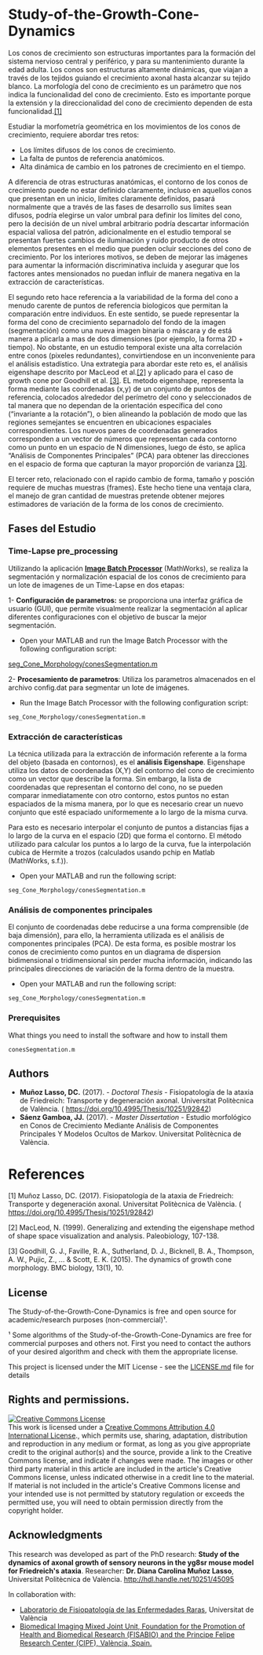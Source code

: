 # Study-of-the-Growth-Cone-Dynamics

Los conos de crecimiento son estructuras importantes para la formación del sistema nervioso central y periférico, y para su mantenimiento durante la edad adulta. Los conos son estructuras altamente dinámicas, que viajan a través de los tejidos guiando el crecimiento axonal hasta alcanzar su tejido blanco.
La morfología del cono de crecimiento es un parámetro que nos indica la funcionalidad del cono de crecimiento. Esto es importante porque la extensión y la direccionalidad del cono de crecimiento dependen de esta funcionalidad.[[1]](#1)

Estudiar la morfometría geométrica en los movimientos de los conos de crecimiento, requiere abordar tres retos:

* Los límites difusos de los conos de crecimiento.
* La falta de puntos de referencia anatómicos.
* Alta dinámica de cambio en los patrones de crecimiento en el tiempo. 

A diferencia de otras estructuras anatómicas, el contorno de los conos de crecimiento puede no estar definido claramente, incluso en aquellos conos que presentan en un inicio, límites claramente definidos, pasará normalmente que a través de las fases de desarrollo sus límites sean difusos, podría elegirse un valor umbral para definir los límites del cono, pero la decisión de un nivel umbral arbitrario podría descartar información espacial valiosa del patrón, adicionalmente en el estudio temporal se presentan fuertes cambios de iluminación y ruido producto de otros elementos presentes en el medio que pueden ocluir secciones del cono de crecimiento. Por los interiores motivos, se deben de mejorar las imágenes para aumentar la información discriminativa incluida y asegurar que los factores antes mensionados no puedan influir de manera negativa en la extracción de características. 

El segundo reto hace referencia a la variabilidad de la forma del cono a menudo carente de puntos de referencia biologicos que permitan la comparación entre individuos. En este sentido, se puede representar la forma del cono de crecimiento separnadolo del fondo de la imagen (segmentación) como una nueva imagen binaria o máscara y de está manera a plicarla a mas de dos dimensiones (por ejemplo, la forma 2D + tiempo). No obstante, en un estudio temporal existe una alta correlación entre conos (pixeles redundantes), convirtiendose en un inconveniente para el análisis estadístico. Una extrategia para abordar este reto es, el análisis eigenshape descrito por MacLeod et al.[[2]](#2) y aplicado para el caso de growth cone por Goodhill et al. [[3]](#3). EL metodo eigenshape, representa la forma mediante las coordenadas (x,y) de un conjunto de puntos de referencia, colocados alrededor del perímetro del cono y seleccionados de tal manera que no dependan de la orientación específica del cono (“invariante a la rotación”), o bien alineando la población de modo que las regiones semejantes se encuentren en ubicaciones espaciales correspondientes. Los nuevos pares de coordenadas generados corresponden a un vector de números que representan cada contorno como un punto en un espacio de N dimensiones, luego de ésto, se aplica “Análisis de Componentes Principales” (PCA) para obtener las direcciones en el espacio de forma que capturan la mayor proporción de varianza [[3]](#3). 

El tercer reto, relacionado con el rapido cambio de forma, tamaño y posción requiere de muchas muestras (frames). Este hecho tiene una ventaja clara, el manejo de gran cantidad de muestras pretende obtener mejores estimadores de variación de la forma de los conos de crecimiento.


## Fases del Estudio 

### Time-Lapse pre_processing

Utilizando la aplicación <a href="https://www.mathworks.com/help/images/batch-processing-using-the-image-batch-processor-app.html">__Image Batch Processor__</a> (MathWorks), se realiza la segmentación y normalización espacial de los conos de crecimiento
para un lote de imagenes de un Time-Lapse en dos etapas:

1- __Configuración de parametros:__ se proporciona una interfaz gráfica de usuario (GUI), que permite visualmente realizar la segmentación al aplicar diferentes configuraciones con el objetivo de buscar la mejor segmentación.

* Open your MATLAB and run the Image Batch Processor with the following configuration script:

<a href="https://github.com/jsaenzBimcv/Study-of-the-Growth-Cone-Dynamics/tree/main/seg_Cone_Morphology"> seg_Cone_Morphology/conesSegmentation.m </a> 

2- __Procesamiento de parametros__: Utiliza los parametros almacenados en el archivo config.dat para segmentar un lote de imágenes.

* Run the Image Batch Processor with the following configuration script:

```
seg_Cone_Morphology/conesSegmentation.m
```

### Extracción de características 

La técnica utilizada para la extracción de información referente a la forma del objeto (basada en contornos), es el __análisis Eigenshape__.
Eigenshape utiliza los datos de coordenadas (X,Y) del contorno del cono de crecimiento como un vector que describe la forma. Sin embargo, la lista de coordenadas que representan el contorno del cono, no se pueden comparar inmediatamente con otro contorno, estos puntos no estan espaciados de la misma manera, por lo que es necesario crear un nuevo conjunto que esté espaciado uniformemente a lo largo de la misma curva.

Para esto es necesario interpolar el conjunto de puntos a distancias fijas a lo largo de la curva en el espacio (2D) que forma el contorno. El método utilizado para calcular los puntos a lo largo de la curva, fue la interpolación cubica de Hermite a trozos (calculados usando pchip en Matlab (MathWorks, s.f.)). 

* Open your MATLAB and run the following script:
```
seg_Cone_Morphology/conesSegmentation.m
```
 ### Análisis de componentes principales 

El conjunto de coordenadas debe reducirse a una forma comprensible (de baja dimensión), para ello, la herramienta utilizada es el análisis de componentes principales (PCA). De esta forma, es posible mostrar los conos de crecimiento como puntos en un diagrama de dispersion bidimensional o tridimensional sin perder mucha información, indicando las principales direcciones de variación de la forma dentro de la muestra.

* Open your MATLAB and run the following script:
```
seg_Cone_Morphology/conesSegmentation.m
```

### Prerequisites

What things you need to install the software and how to install them

```
conesSegmentation.m
```

## Authors

* **Muñoz Lasso, DC.** (2017). - *Doctoral Thesis* - Fisiopatología de la ataxia de Friedreich: Transporte y degeneración axonal. Universitat Politècnica de València. ( https://doi.org/10.4995/Thesis/10251/92842)
* **Sáenz Gamboa, JJ.** (2017). - *Master Dissertation* - Estudio morfológico en Conos de Crecimiento Mediante Análisis de Componentes Principales Y Modelos Ocultos de Markov. Universitat Politècnica de València.

# References

<a id="1">[1]</a>  Muñoz Lasso, DC. (2017). Fisiopatología de la ataxia de Friedreich: Transporte y degeneración axonal. Universitat Politècnica de València. ( https://doi.org/10.4995/Thesis/10251/92842)

<a id="2">[2]</a>  MacLeod, N. (1999). Generalizing and extending the eigenshape method of shape space visualization and analysis. Paleobiology, 107-138.

<a id="3">[3]</a>  Goodhill, G. J., Faville, R. A., Sutherland, D. J., Bicknell, B. A., Thompson, A. W., Pujic, Z., ... & Scott, E. K. (2015). The dynamics of growth cone morphology. BMC biology, 13(1), 10.

## License

The Study-of-the-Growth-Cone-Dynamics is free and open source for academic/research purposes (non-commercial)¹.

¹ Some algorithms of the Study-of-the-Growth-Cone-Dynamics are free for commercial purposes and others not. First you need to contact the authors of your desired algorithm and check with them the appropriate license.

This project is licensed under the MIT License - see the [LICENSE.md](LICENSE.md) file for details


 ## Rights and permissions.

 <a rel="license" href="http://creativecommons.org/licenses/by/4.0/"><img alt="Creative Commons License" style="border-width:0" src="https://i.creativecommons.org/l/by/4.0/88x31.png" /></a><br />This work is licensed under a <a rel="license" href="http://creativecommons.org/licenses/by/4.0/">Creative Commons Attribution 4.0 International License</a>., which permits use, sharing, adaptation, distribution and reproduction in any medium or format, as long as you give appropriate credit to the original author(s) and the source, provide a link to the Creative Commons license, and indicate if changes were made. The images or other third party material in this article are included in the article's Creative Commons license, unless indicated otherwise in a credit line to the material. If material is not included in the article's Creative Commons license and your intended use is not permitted by statutory regulation or exceeds the permitted use, you will need to obtain permission directly from the copyright holder.


## Acknowledgments

This research was developed as part of the PhD research: __Study of the dynamics of axonal growth of sensory neurons in the yg8sr mouse model for Friedreich's ataxia__.
Researcher: __Dr. Diana Carolina Muñoz Lasso__, Universitat Politècnica de València. http://hdl.handle.net/10251/45095

In collaboration with: 
* <a href="https://www.uv.es/ciberer2/index.wiki">Laboratorio de Fisiopatología de las Enfermedades Raras</a>, Universitat de València
* <a href="http://www.cipf.es/cipf-fisabio-joint-research-unit-biomedical-imaging">Biomedical Imaging Mixed Joint Unit, Foundation for the Promotion of Health and Biomedical Research (FISABIO) and the Principe Felipe Research Center (CIPF), València, Spain.</a>


